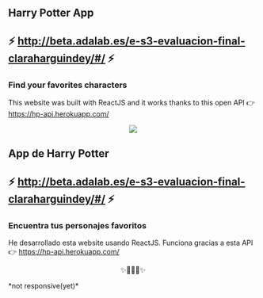 

## Harry Potter App
## ⚡️ http://beta.adalab.es/e-s3-evaluacion-final-claraharguindey/#/ ⚡️ 

### Find your favorites characters

This website was built with ReactJS and it works thanks to this open API 👉 https://hp-api.herokuapp.com/

<p align="center">
<img src="https://i.gifer.com/GCrD.gif"/>
</p>


## App de Harry Potter
## ⚡️ http://beta.adalab.es/e-s3-evaluacion-final-claraharguindey/#/ ⚡️ 

### Encuentra tus personajes favoritos

He desarrollado esta website usando ReactJS. Funciona gracias a esta API 👉 https://hp-api.herokuapp.com/
<p align="center">
✨👩🏻‍💻✨
</p>
 *not responsive(yet)*